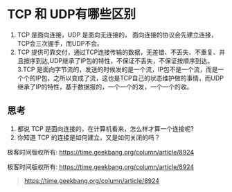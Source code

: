 # TCP 和 UDP有哪些区别
1. TCP 是面向连接，UDP 是面向无连接的，
面向连接的协议会先建立连接，TCP会三次握手，而UDP不会。
2. TCP 提供可靠交付，通过TCP连接传输的数据，无差错、不丢失、不重复、并且按序到达,UDP继承了IP包的特性，不保证不丢失，不保证按顺序到达。
3.TCP 是面向字节流的，发送的时候发的是一个流，IP包不是一个流，而是一个个的IP包，之所以变成了流，这也是TCP自己的状态维护做的事情，而UDP继承了IP的特性，基于数据报的，一个一个的发，一个一个的收。


## 思考
1. 都说 TCP 是面向连接的，在计算机看来，怎么样才算一个连接呢?
2. 你知道 TCP 的连接是如何建立，又是如何关闭的吗？

极客时间版权所有: https://time.geekbang.org/column/article/8924

极客时间版权所有: https://time.geekbang.org/column/article/8924


> https://time.geekbang.org/column/article/8924 
